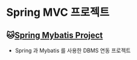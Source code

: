 # Spring MVC 프로젝트

## :cat:[Spring Mybatis Project](https://github.com/callor/Biz_Spring_2022_505/tree/master/SpMVC_003_SchoolV5)
* Spring 과 Mybatis 를 사용한 DBMS 연동 프로젝트